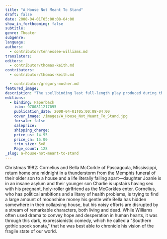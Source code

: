 ```yaml
---
title: "A House Not Meant To Stand"
draft: false
date: 2008-04-01T05:00:08-04:00
show_in_forthcoming: false
subtitle:
genre: Theater
subgenre:
language:
authors:
  - contributor/tennessee-williams.md
translators:
editors:
  - contributor/thomas-keith.md
contributors:
  - contributor/thomas-keith.md

  - contributor/gregory-mosher.md
featured_image:
description: "The spellbinding last full-length play produced during the author's lifetime is now published for the first time. "
editions:
  - binding: Paperback
    isbn: 9780811217095
    publication_date: 2008-04-01T05:00:08-04:00
    cover_image: /images/A_House_Not_Meant_To_Stand.jpg
    forsale: false
    saleprice:
    shipping_charge:
    price_us: 14.95
    price_cn: 15.00
    trim_size: 5x8
    Page_count: 128
_slug: a-house-not-meant-to-stand
---
```


Christmas 1982: Cornelius and Bella McCorkle of Pascagoula, Mississippi, return home one midnight in a thunderstorm from the Memphis funeral of their older son to a house and a life literally falling apart—daughter Joanie is in an insane asylum and their younger son Charlie is upstairs having sex with his pregnant, holy-roller girlfriend as the McCorkles enter. Cornelius, who has political ambitions and a litany of health problems, is trying to find a large amount of moonshine money his gentle wife Bella has hidden somewhere in their collapsing house, but his noisy efforts are disrupted by a stream of remarkable characters, both living and dead. While Williams often used drama to convey hope and desperation in human hearts, it was through this dark, expressionistic comedy, which he called a "Southern gothic spook sonata," that he was best able to chronicle his vision of the fragile state of our world.

